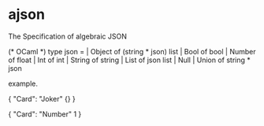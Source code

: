 # ajson
The Specification of algebraic JSON

(* OCaml *)
type json = 
  | Object of (string * json) list
  | Bool of bool
  | Number of float
  | Int of int
  | String of string
  | List of json list
  | Null
  | Union of string * json

example.

   {
     "Card": "Joker" {}
   }

   {
     "Card": "Number" 1
   }